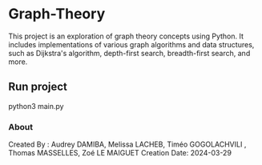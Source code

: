 # Graph-Theory

This project is an exploration of graph theory concepts using Python. It includes implementations of various graph algorithms and data structures, such as Dijkstra's algorithm, depth-first search, breadth-first search, and more.

## Run project

python3 main.py

### About
Created By  : Audrey DAMIBA, Melissa LACHEB, Timéo GOGOLACHVILI , Thomas MASSELLES, Zoé LE MAIGUET
Creation Date: 2024-03-29
